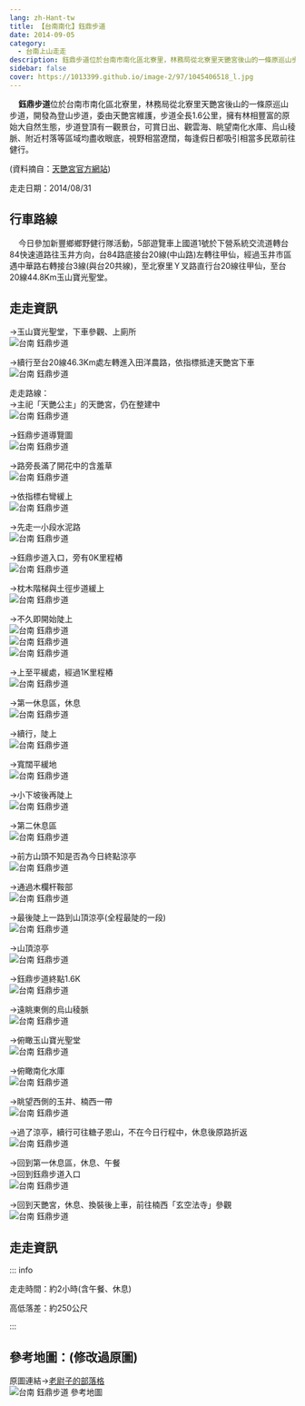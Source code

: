 ```yaml
---
lang: zh-Hant-tw
title: 【台南南化】鈺鼎步道
date: 2014-09-05
category: 
  - 台南上山走走
description: 鈺鼎步道位於台南市南化區北寮里，林務局從北寮里天艷宮後山的一條原巡山步道，開發為登山步道，委由天艷宮維護，步道全長1.6公里，擁有林相豐富的原始大自然生態，步道登頂有一觀景台，可賞日出、觀雲海、眺望南化水庫、烏山稜脈、附近村落等區域均盡收眼底，視野相當遼闊，每逢假日都吸引相當多民眾前往健行。
sidebar: false
cover: https://1013399.github.io/image-2/97/1045406518_l.jpg
---
```


    **鈺鼎步道**位於台南市南化區北寮里，林務局從北寮里天艷宮後山的一條原巡山步道，開發為登山步道，委由天艷宮維護，步道全長1.6公里，擁有林相豐富的原始大自然生態，步道登頂有一觀景台，可賞日出、觀雲海、眺望南化水庫、烏山稜脈、附近村落等區域均盡收眼底，視野相當遼闊，每逢假日都吸引相當多民眾前往健行。

<!-- more -->

(資料摘自：[天艷宮官方網站](http://www.tianyan.org.tw/traitem_detail.php?id=7))

走走日期：2014/08/31

## 行車路線

    今日參加新豐鄉鄉野健行隊活動，5部遊覽車上國道1號於下營系統交流道轉台84快速道路往玉井方向，台84路底接台20線(中山路)左轉往甲仙，經過玉井市區遇中華路右轉接台3線(與台20共線)，至北寮里Ｙ叉路直行台20線往甲仙，至台20線44.8Km玉山寶光聖堂。

## 走走資訊

→玉山寶光聖堂，下車參觀、上廁所  
![台南 鈺鼎步道](https://1013399.github.io/image-2/97/1045405837_l.jpg)

→續行至台20線46.3Km處左轉進入田洋農路，依指標抵達天艷宮下車  
![台南 鈺鼎步道](https://1013399.github.io/image-2/97/1045407486_l.jpg)

走走路線：  
→主祀「天艷公主」的天艷宮，仍在整建中  
![台南 鈺鼎步道](https://1013399.github.io/image-2/97/1045408259_l.jpg)

→鈺鼎步道導覽圖  
![台南 鈺鼎步道](https://1013399.github.io/image-2/97/1045408191_l.jpg)

→路旁長滿了開花中的含羞草  
![台南 鈺鼎步道](https://1013399.github.io/image-2/97/1045407781_l.jpg)

→依指標右彎緩上  
![台南 鈺鼎步道](https://1013399.github.io/image-2/97/1045406929_l.jpg)

→先走一小段水泥路  
![台南 鈺鼎步道](https://1013399.github.io/image-2/97/1045409660_l.jpg)

→鈺鼎步道入口，旁有0K里程樁  
![台南 鈺鼎步道](https://1013399.github.io/image-2/97/1045406426_l.jpg)

→枕木階梯與土徑步道緩上  
![台南 鈺鼎步道](https://1013399.github.io/image-2/97/1045409187_l.jpg)

→不久即開始陡上  
![台南 鈺鼎步道](https://1013399.github.io/image-2/97/1045407787_l.jpg)  
![台南 鈺鼎步道](https://1013399.github.io/image-2/97/1045406427_l.jpg)  
![台南 鈺鼎步道](https://1013399.github.io/image-2/97/1045408093_l.jpg)

→上至平緩處，經過1K里程樁  
![台南 鈺鼎步道](https://1013399.github.io/image-2/97/1045408583_l.jpg)

→第一休息區，休息  
![台南 鈺鼎步道](https://1013399.github.io/image-2/97/1045406932_l.jpg)

→續行，陡上  
![台南 鈺鼎步道](https://1013399.github.io/image-2/97/1045405326_l.jpg)

→寬闊平緩地  
![台南 鈺鼎步道](https://1013399.github.io/image-2/97/1045407279_l.jpg)

→小下坡後再陡上  
![台南 鈺鼎步道](https://1013399.github.io/image-2/97/1045408585_l.jpg)

→第二休息區  
![台南 鈺鼎步道](https://1013399.github.io/image-2/97/1045407790_l.jpg)

→前方山頭不知是否為今日終點涼亭  
![台南 鈺鼎步道](https://1013399.github.io/image-2/97/1045409377_l.jpg)

→通過木欄杆鞍部  
![台南 鈺鼎步道](https://1013399.github.io/image-2/97/1045408785_l.jpg)

→最後陡上一路到山頂涼亭(全程最陡的一段)  
![台南 鈺鼎步道](https://1013399.github.io/image-2/97/1045406517_l.jpg)

→山頂涼亭  
![台南 鈺鼎步道](https://1013399.github.io/image-2/97/1045409378_l.jpg)

→鈺鼎步道終點1.6K  
![台南 鈺鼎步道](https://1013399.github.io/image-2/97/1045409284_l.jpg)

→遠眺東側的烏山稜脈  
![台南 鈺鼎步道](https://1013399.github.io/image-2/97/1045407791_l.jpg)

→俯瞰玉山寶光聖堂  
![台南 鈺鼎步道](https://1013399.github.io/image-2/97/1045408394_l.jpg)

→俯瞰南化水庫  
![台南 鈺鼎步道](https://1013399.github.io/image-2/97/1045406518_l.jpg)

→眺望西側的玉井、楠西一帶  
![台南 鈺鼎步道](https://1013399.github.io/image-2/97/1045408885_l.jpg)

→過了涼亭，續行可往糖子恩山，不在今日行程中，休息後原路折返  
![台南 鈺鼎步道](https://1013399.github.io/image-2/97/1045409857_l.jpg)

→回到第一休息區，休息、午餐  
→回到鈺鼎步道入口  
![台南 鈺鼎步道](https://1013399.github.io/image-2/97/1045409561_l.jpg)

→回到天艷宮，休息、換裝後上車，前往楠西「玄空法寺」參觀  
![台南 鈺鼎步道](https://1013399.github.io/image-2/97/1045405636_l.jpg)

## 走走資訊

::: info

走走時間：約2小時(含午餐、休息)

高低落差：約250公尺

:::

## 參考地圖：(修改過原圖)  
原圖連結→[老尉子的部落格](http://blog.xuite.net/laoweiz/blog/65418836)  
![台南 鈺鼎步道 參考地圖](https://1013399.github.io/image-2/97/1045409562_l.jpg)